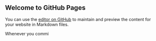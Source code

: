 ## Welcome to GitHub Pages

You can use the [editor on GitHub](https://github.com/remonkun/htmlSAITO/edit/main/docs/index.md) to maintain and preview the content for your website in Markdown files.

Whenever you commi

